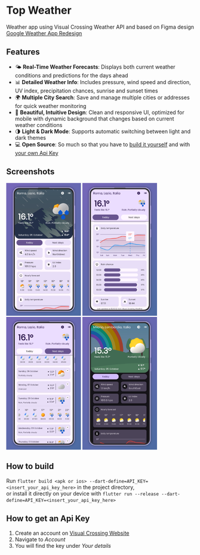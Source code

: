 # Top Weather

Weather app using Visual Crossing Weather API and based on Figma design [Google Weather App Redesign](https://www.figma.com/community/file/1249443729401540968/google-weather-app-redesign)

## Features

- 🌤️ **Real-Time Weather Forecasts**: Displays both current weather conditions and predictions for the days ahead
- 📊 **Detailed Weather Info**: Includes pressure, wind speed and direction, UV index, precipitation chances, sunrise and sunset times
- 🌍 **Multiple City Search**: Save and manage multiple cities or addresses for quick weather monitoring
- 🎨 **Beautiful, Intuitive Design**: Clean and responsive UI, optimized for mobile with dynamic background that changes based on current weather conditions
- 🌗 **Light & Dark Mode**: Supports automatic switching between light and dark themes
- 💻 **Open Source**: So much so that you have to [build it yourself](#how-to-build) and with [your own Api Key](#how-to-get-an-api-key)

## Screenshots

<img src="assets\screenshots\1.png" width="200"> <img src="assets\screenshots\2.png" width="200"> <img src="assets\screenshots\3.png" width="200"> <img src="assets\screenshots\4.png" width="200">

## How to build

Run `flutter build <apk or ios> --dart-define=API_KEY=<insert_your_api_key_here>` in the project directory,<br>
or install it directly on your device with `flutter run --release --dart-define=API_KEY=<insert_your_api_key_here>`

## How to get an Api Key

1. Create an account on [Visual Crossing Website](https://www.visualcrossing.com/)
2. Navigate to _Account_
3. You will find the key under _Your details_

